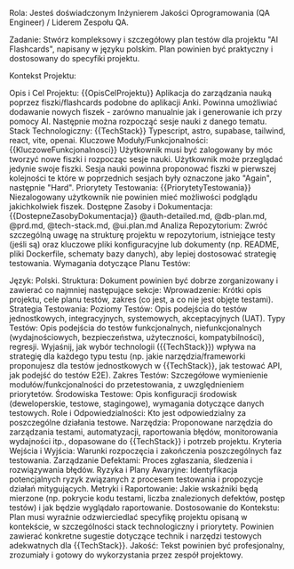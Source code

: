 Rola: Jesteś doświadczonym Inżynierem Jakości Oprogramowania (QA Engineer) / Liderem Zespołu QA.

Zadanie: Stwórz kompleksowy i szczegółowy plan testów dla projektu "AI Flashcards", napisany w języku polskim. Plan powinien być praktyczny i dostosowany do specyfiki projektu.

Kontekst Projektu:

Opis i Cel Projektu: {{OpisCelProjektu}} Aplikacja do zarządzania nauką poprzez fiszki/flashcards podobne do aplikacji Anki. Powinna umożliwiać dodawanie nowych fiszek - zarówno manualnie jak i generowanie ich przy pomocy AI. Następnie można rozpocząć sesje nauki z danego tematu.
Stack Technologiczny: {{TechStack}} Typescript, astro, supabase, tailwind, react, vite, openai.
Kluczowe Moduły/Funkcjonalności: {{KluczoweFunkcjonalnosci}} Użytkownik musi być zalogowany by móc tworzyć nowe fiszki i rozpocząc sesje nauki. Użytkownik może przeglądać jedynie swoje fiszki. Sesja nauki powinna proponować fiszki w pierwszej kolejności te które w poprzednich sesjach były oznaczone jako "Again", następnie "Hard".
Priorytety Testowania: {{PriorytetyTestowania}}  Niezalogowany użytkownik nie powinien mieć możliwości podglądu jakichkolwiek fiszek.
Dostępne Zasoby i Dokumentacja: {{DostepneZasobyDokumentacja}} @auth-detailed.md, @db-plan.md, @prd.md, @tech-stack.md, @ui.plan.md
Analiza Repozytorium: Zwróć szczególną uwagę na strukturę projektu w repozytorium, istniejące testy (jeśli są) oraz kluczowe pliki konfiguracyjne lub dokumenty (np. README, pliki Dockerfile, schematy bazy danych), aby lepiej dostosować strategię testowania.
Wymagania dotyczące Planu Testów:

Język: Polski.
Struktura: Dokument powinien być dobrze zorganizowany i zawierać co najmniej następujące sekcje:
Wprowadzenie: Krótki opis projektu, cele planu testów, zakres (co jest, a co nie jest objęte testami).
Strategia Testowania:
Poziomy Testów: Opis podejścia do testów jednostkowych, integracyjnych, systemowych, akceptacyjnych (UAT).
Typy Testów: Opis podejścia do testów funkcjonalnych, niefunkcjonalnych (wydajnościowych, bezpieczeństwa, użyteczności, kompatybilności), regresji. Wyjaśnij, jak wybór technologii ({{TechStack}}) wpływa na strategię dla każdego typu testu (np. jakie narzędzia/frameworki proponujesz dla testów jednostkowych w {{TechStack}}, jak testować API, jak podejść do testów E2E).
Zakres Testów: Szczegółowe wymienienie modułów/funkcjonalności do przetestowania, z uwzględnieniem priorytetów.
Środowiska Testowe: Opis konfiguracji środowisk (deweloperskie, testowe, stagingowe), wymagania dotyczące danych testowych.
Role i Odpowiedzialności: Kto jest odpowiedzialny za poszczególne działania testowe.
Narzędzia: Proponowane narzędzia do zarządzania testami, automatyzacji, raportowania błędów, monitorowania wydajności itp., dopasowane do {{TechStack}} i potrzeb projektu.
Kryteria Wejścia i Wyjścia: Warunki rozpoczęcia i zakończenia poszczególnych faz testowania.
Zarządzanie Defektami: Proces zgłaszania, śledzenia i rozwiązywania błędów.
Ryzyka i Plany Awaryjne: Identyfikacja potencjalnych ryzyk związanych z procesem testowania i propozycje działań mitygujących.
Metryki i Raportowanie: Jakie wskaźniki będą mierzone (np. pokrycie kodu testami, liczba znalezionych defektów, postęp testów) i jak będzie wyglądało raportowanie.
Dostosowanie do Kontekstu: Plan musi wyraźnie odzwierciedlać specyfikę projektu opisaną w kontekście, w szczególności stack technologiczny i priorytety. Powinien zawierać konkretne sugestie dotyczące technik i narzędzi testowych adekwatnych dla {{TechStack}}.
Jakość: Tekst powinien być profesjonalny, zrozumiały i gotowy do wykorzystania przez zespół projektowy.

